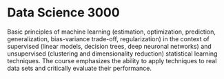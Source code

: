 # Data Science 3000
Basic principles of machine learning (estimation, optimization, prediction, generalization, bias-variance trade-off, regularization) in the context of supervised (linear models, decision trees, deep neuronal networks) and unsupervised (clustering and dimensionality reduction) statistical learning techniques. The course emphasizes the ability to apply techniques to real data sets and critically evaluate their performance.
